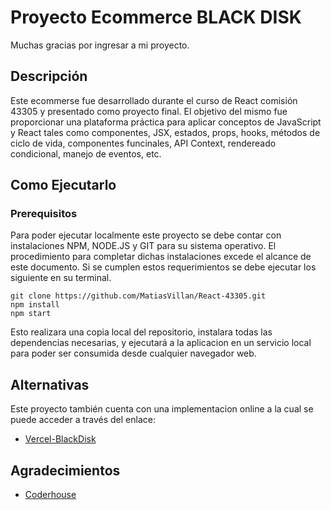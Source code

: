 # Proyecto Ecommerce BLACK DISK

Muchas gracias por ingresar a mi proyecto. 

## Descripción

Este ecommerse fue desarrollado durante el curso de React comisión 43305 y presentado como proyecto final. El objetivo del mismo fue proporcionar una plataforma práctica para aplicar conceptos de JavaScript y React tales como componentes, JSX, estados, props, hooks, métodos de ciclo de vida, componentes funcinales, API Context, rendereado condicional, manejo de eventos, etc.

## Como Ejecutarlo

### Prerequisitos

Para poder ejecutar localmente este proyecto se debe contar con instalaciones NPM, NODE.JS y GIT para su sistema operativo. El procedimiento para completar dichas instalaciones excede el alcance de este documento.
Si se cumplen estos requerimientos se debe ejecutar los siguiente en su terminal.

```
git clone https://github.com/MatiasVillan/React-43305.git
npm install
npm start
```
Esto realizara una copia local del repositorio, instalara todas las dependencias necesarias, y ejecutará a la aplicacion en un servicio local para poder ser consumida desde cualquier navegador web.

## Alternativas

Este proyecto también cuenta con una implementacion online a la cual se puede acceder a través del enlace:

* [Vercel-BlackDisk](https://https://react-43305.vercel.app/)

## Agradecimientos

* [Coderhouse](https://www.coderhouse.com/)